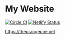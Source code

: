 # My Website

[![Circle CI](https://circleci.com/gh/RealOrangeOne/theorangeone.net.svg?style=svg)](https://circleci.com/gh/RealOrangeOne/theorangeone.net)
[![Netlify Status](https://api.netlify.com/api/v1/badges/713e7e92-d018-422b-b810-7a34fbcd68f5/deploy-status)](https://app.netlify.com/sites/theorangeone-net/deploys)

https://theorangeone.net
